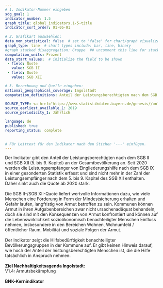 ```yaml
---
# 1. Indikator-Nummer eingeben 
sdg_goal: 1 
indicator_number: 1.5
graph_title: global_indicators.1-5-title
indicator_sort_order: 01-05-01
 
# 2. Grafikart auswaehlen: 
data_non_statistical: false  # set to 'false' for chart/graph visualization 
graph_type: line  # chart types include: bar, line, binary 
#graph_stacked_disaggregation: Gruppe  ## uncomment this line for stacked bars. eplace 'Geschlecht' with the field of aggregation. 
computation_units: Prozent 
data_start_values:  # initialize the field to be shown  
 - field: Quote 
   value: SGB II
 - field: Quote 
   value: SGB XII

# 3. Berechnung und Quelle eingeben: 
national_geographical_coverage: Ingolstadt
computation_definitions: Anteil der Leistungsberechtigten nach dem SGB II oder SGB XII an der Gesamtbevölkerung

SOURCE_TYPE: <a href="https://www.statistikdaten.bayern.de/genesis//online?operation=table&code=22131-001z&bypass=true&levelindex=1&levelid=1730294405031#abreadcrumb">Bayerisches Landesamt für Statistik - SGB XII</a>, <a href="https://www.statistikdaten.bayern.de/genesis//online?operation=table&code=12111-101z&bypass=true&levelindex=1&levelid=1730295943637#abreadcrumb">Bayerisches Landesamt für Statistik - Fortschreibung ZESNSUS</a>, <a href="https://statistik.arbeitsagentur.de/SiteGlobals/Forms/Suche/Einzelheftsuche_Formular.html?topic_f=sgbii-quoten">Bundesagentur für Arbeit</a> # data source  
source_earliest_available_1: 2019
source_periodicity_1: Jährlich

language: de   
published: true 
reporting_status: complete
 
 
# Für Leittext für den Indikator nach den Stichen '---' einfügen. 
---
```

Der Indikator gibt den Anteil der Leistungsberechtigten nach dem SGB II und SGB XII (5. bis 9. Kapitel) an der Gesamtbevölkerung an. Seit 2020 werden die Leistungsempfänger von Eingliederungshilfe nach dem SGB IX in einer gesonderten Statistik erfasst und sind nicht mehr in der Zahl der Leistungsempfänger nach dem 5. bis 9. Kapitel des SGB XII enthalten. Daher sinkt auch die Quote ab 2020 stark.<br>
<br>
Die SGB II-/SGB XII-Quote liefert wertvolle Informationen dazu, wie viele Menschen eine Förderung in Form der Mindestsicherung erhalten und Gefahr laufen, langfristig von
Armut betroffen zu sein. Kommunen können Armut in ihren Aufgabenbereichen zwar nicht ursachenadäquat behandeln, doch sie sind mit den Konsequenzen von Armut konfrontiert
und können auf die Lebenswirklichkeit sozioökonomisch benachteiligter Menschen Einfluss nehmen, insbesondere in den Bereichen Wohnen, Wohnumfeld / öffentlicher Raum, Mobilität und soziale Folgen der Armut.<br>
<br>
Der Indikator zeigt die Hilfsbedürftigkeit benachteiligter Bevölkerungsgruppen in der Kommune auf. Er gibt keinen Hinweis darauf, wie hoch der Anteil der leistungsberechtigten
Menschen ist, die die Hilfe tatsächlich in Anspruch nehmen.<br>
<br>
<b>Ziel Nachhaltigkeitsagenda Ingolstadt:</b><br>
V1.4: Armutsbekämpfung<br>
<br>
<b>BNK-Kernindikator</b>
